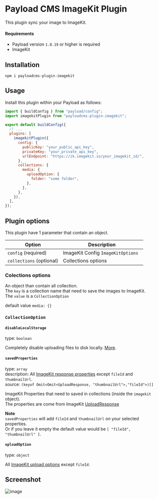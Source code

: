 # Payload CMS ImageKit Plugin

This plugin sync your image to ImageKit.

#### Requirements

- Payload version `1.0.19` or higher is required
- ImageKit

## Installation
`npm i payloadcms-plugin-imagekit`

## Usage

Install this plugin within your Payload as follows:

```js
import { buildConfig } from "payload/config";
import imagekitPlugin from "payloadcms-plugin-imagekit";

export default buildConfig({
  // ...
  plugins: [
    imagekitPlugin({
      config: {
        publicKey: "your_public_api_key",
        privateKey: "your_private_api_key",
        urlEndpoint: "https://ik.imagekit.io/your_imagekit_id/",
      },
      collections: {
        media: {
          uploadOption: {
            folder: "some folder",
          },
        },
      },
    }),
  ],
});
```

## Plugin options

This plugin have 1 parameter that contain an object.

| Option                   | Description                        |
| ------------------------ | ---------------------------------- |
| `config` (required)      | ImageKit Config `ImageKitOptions ` |
| `collections` (optional) | Collections options                |

### Colections options

An object than contain all collection.  
The `key` is a collection name that need to save the images to ImageKit.  
The `value` is a `CollectionOption`

default value `media: {}`

### `CollectionOption`

#### `disableLocalStorage`
type: `boolean`

Completely disable uploading files to disk locally. [More](https://payloadcms.com/docs/upload/overview#disabling-local-upload-storage).

#### `savedProperties`
type: `array`  
description: All [ImageKit response properties](https://docs.imagekit.io/api-reference/upload-file-api/server-side-file-upload#response-code-and-structure-json) except  `fileId` and `thumbnailUrl`.  
source: `(keyof Omit<Omit<UploadResponse, "thumbnailUrl">,"fileId">)[]`

ImageKit Properties that need to saved in collections (inside the `imagekit` object).  
The properties are come from ImageKit [UploadResponse](https://docs.imagekit.io/api-reference/upload-file-api/server-side-file-upload#response-code-and-structure-json)

**Note**  
`savedProperties` will add `fileId` and `thumbnailUrl` on your selected properties.  
Or if you leave it empty the default value would be `[ "fileId", "thumbnailUrl" ]`.

#### `uploadOption`
type: `object`

All [ImageKit upload options](https://docs.imagekit.io/api-reference/upload-file-api/server-side-file-upload#request-structure-multipart-form-data) except `fileId`.

## Screenshot

![image](https://user-images.githubusercontent.com/57532279/186620627-95fc5a94-8456-40d6-bcf7-2e7034cd3abc.png)
